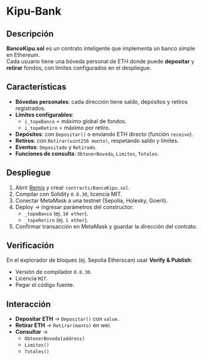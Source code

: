 # Kipu-Bank

## Descripción
**BancoKipu.sol** es un contrato inteligente que implementa un banco simple en Ethereum.  
Cada usuario tiene una bóveda personal de ETH donde puede **depositar** y **retirar** fondos, con límites configurados en el despliegue.  

## Características
- **Bóvedas personales**: cada dirección tiene saldo, depósitos y retiros registrados.  
- **Límites configurables**: 
  - `i_topeBanco` = máximo global de fondos.  
  - `i_topeRetiro` = máximo por retiro.  
- **Depósitos**: con `Depositar()` o enviando ETH directo (función `receive`).  
- **Retiros**: con `Retirar(uint256 monto)`, respetando saldo y límites.  
- **Eventos**: `Depositado` y `Retirado`.  
- **Funciones de consulta**: `ObtenerBoveda`, `Limites`, `Totales`.  

## Despliegue
1. Abrir [Remix](https://remix.ethereum.org/) y crear `contracts/BancoKipu.sol`.  
2. Compilar con Solidity `0.8.30`, licencia MIT.  
3. Conectar MetaMask a una testnet (Sepolia, Holesky, Goerli).  
4. Deploy → ingresar parámetros del constructor:  
   - `_topeBanco` (ej. `10 ether`).  
   - `_topeRetiro` (ej. `1 ether`).  
5. Confirmar transacción en MetaMask y guardar la dirección del contrato.  

## Verificación
En el explorador de bloques (ej. Sepolia Etherscan) usar **Verify & Publish**:  
- Versión de compilador `0.8.30`.  
- Licencia `MIT`.  
- Pegar el código fuente.  

## Interacción
- **Depositar ETH** → `Depositar()` con `value`.  
- **Retirar ETH** → `Retirar(monto)` en wei.  
- **Consultar** →  
  - `ObtenerBoveda(address)`  
  - `Limites()`  
  - `Totales()`  


